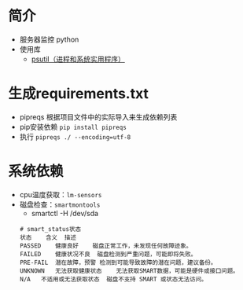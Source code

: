 # 简介
- 服务器监控 python
- 使用库
  - [psutil（进程和系统实用程序）](https://github.com/giampaolo/psutil)
# 生成requirements.txt
- pipreqs 根据项目文件中的实际导入来生成依赖列表
- pip安装依赖 `pip install pipreqs`
- 执行 `pipreqs ./ --encoding=utf-8`

# 系统依赖
- cpu温度获取：`lm-sensors`
- 磁盘检查：`smartmontools`
  - smartctl -H /dev/sda
  ```text
  # smart_status状态
  状态	含义	描述
  PASSED	健康良好	磁盘正常工作，未发现任何故障迹象。
  FAILED	健康状况不良	磁盘检测到严重问题，可能即将失败。
  PRE-FAIL	潜在故障，预警	检测到可能导致故障的潜在问题，建议备份。
  UNKNOWN	无法获取健康状态	无法获取SMART数据，可能是硬件或接口问题。
  N/A	不适用或无法获取状态	磁盘不支持 SMART 或状态无法访问。
  ```